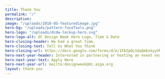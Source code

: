 ```yaml
---
title: Thank You
permalink: "/"
description:
image: "/uploads/2018-OG-featuredimage.jpg"
hero-bg: "/uploads/pattern-faceTools.png"
hero-logo: "/uploads/dcdw-lockup-hero.svg"
hero-logo-alt: DC Design Week Hero Logo, Time & Date
hero-closing-header: We had a great time.
hero-closing-text: Tell Us What You Think
hero-closing-url: https://docs.google.com/forms/d/e/1FAIpQLSdaQmExkyyVNE7qua_PxHMXdd9lbPJ_D8_g5A3ksCLINbRdVw/viewform?usp=sf_link
hero-next-year-header: Interested in partnering or hosting an event next year?
hero-next-year-text: Apply Here
hero-next-year-url: mailto:designweek@dc.aiga.org
layout: thank-you
---
```

